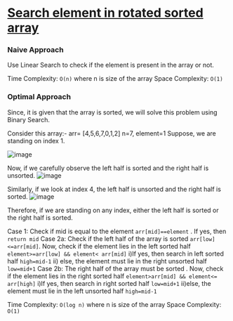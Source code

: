# [Search element in rotated sorted array](https://leetcode.com/problems/search-in-rotated-sorted-array/)

### Naive Approach
Use Linear Search to check if the element is present in the array or not. 

Time Complexity: ` O(n) `  where n is size of the array
Space Complexity: ` O(1) `

### Optimal Approach
Since, it is given that the array is sorted, we will solve this problem using Binary Search.

Consider this array:- arr= [4,5,6,7,0,1,2]   n=7, element=1
Suppose, we are standing on index 1.

![image](https://user-images.githubusercontent.com/99183334/159004776-0feeaff8-b5e3-46d9-a1ed-f43207dd3c1a.png)

Now, if we carefully observe the left half is sorted and the right half is unsorted.
![image](https://user-images.githubusercontent.com/99183334/159002873-831d0bfc-d6f7-48b5-9e68-ac8abe9c0237.png)

Similarly, if we look at index 4, the left half is unsorted and the right half is sorted.
![image](https://user-images.githubusercontent.com/99183334/159003631-2488cd15-3214-46bb-b9de-27f112da7c93.png)

Therefore, if we are standing on any index, either the left half is sorted or the right half is sorted.

Case 1: Check if mid is equal to the element `arr[mid]==element` . If yes, then `return mid`
Case 2a: Check if the left half of the array is sorted `arr[low]<=arr[mid]`.
        Now, check if the element lies in the left sorted half `element>=arr[low] && element< arr[mid]`
            i)If yes, then search in left sorted half `high=mid-1`
            ii) else, the element must lie in the right unsorted half `low=mid+1`
Case 2b: The right half of the array must be sorted .
        Now, check if the element lies in the right sorted half `element>arr[mid] && element<= arr[high]`
            i)If yes, then search in right sorted half `low=mid+1`
            ii)else, the element must lie in the left unsorted half `high=mid-1`



Time Complexity: ` O(log n) `  where n is size of the array
Space Complexity: ` O(1) `
